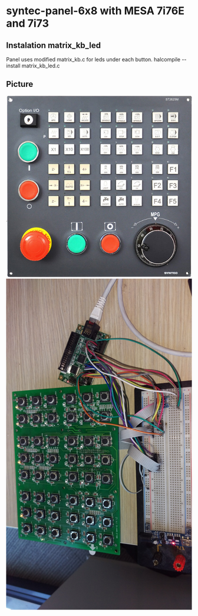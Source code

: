 # syntec-panel-6x8 with MESA 7i76E and 7i73


## Instalation matrix_kb_led

   Panel uses modified matrix_kb.c for leds under each button.
   halcompile --install matrix_kb_led.c

## Picture

   ![Alt text](picture/panel.jpg?raw=true "Panel")
   ![Alt text](picture/panel-connection.jpg?raw=true "Panel")
